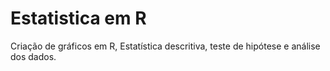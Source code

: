 # Estatistica em R
Criação de gráficos em R, Estatística descritiva, teste de hipótese e análise dos dados.
